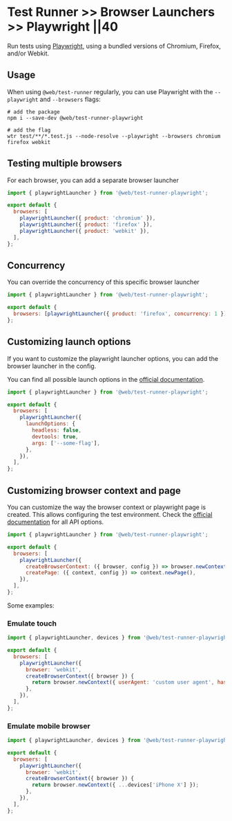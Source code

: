# Test Runner >> Browser Launchers >> Playwright ||40

Run tests using [Playwright](https://www.npmjs.com/package/playwright), using a bundled versions of Chromium, Firefox, and/or Webkit.

## Usage

When using `@web/test-runner` regularly, you can use Playwright with the `--playwright` and `--browsers` flags:

```
# add the package
npm i --save-dev @web/test-runner-playwright

# add the flag
wtr test/**/*.test.js --node-resolve --playwright --browsers chromium firefox webkit
```

## Testing multiple browsers

For each browser, you can add a separate browser launcher

```js
import { playwrightLauncher } from '@web/test-runner-playwright';

export default {
  browsers: [
    playwrightLauncher({ product: 'chromium' }),
    playwrightLauncher({ product: 'firefox' }),
    playwrightLauncher({ product: 'webkit' }),
  ],
};
```

## Concurrency

You can override the concurrency of this specific browser launcher

```js
import { playwrightLauncher } from '@web/test-runner-playwright';

export default {
  browsers: [playwrightLauncher({ product: 'firefox', concurrency: 1 })],
};
```

## Customizing launch options

If you want to customize the playwright launcher options, you can add the browser launcher in the config.

You can find all possible launch options in the [official documentation](https://playwright.dev/docs/api/class-browsertype#browsertypelaunchoptions).

```js
import { playwrightLauncher } from '@web/test-runner-playwright';

export default {
  browsers: [
    playwrightLauncher({
      launchOptions: {
        headless: false,
        devtools: true,
        args: ['--some-flag'],
      },
    }),
  ],
};
```

## Customizing browser context and page

You can customize the way the browser context or playwright page is created. This allows configuring the test environment. Check the [official documentation](https://playwright.dev/docs/api/class-playwright) for all API options.

```js
import { playwrightLauncher } from '@web/test-runner-playwright';

export default {
  browsers: [
    playwrightLauncher({
      createBrowserContext: ({ browser, config }) => browser.newContext(),
      createPage: ({ context, config }) => context.newPage(),
    }),
  ],
};
```

Some examples:

### Emulate touch

```js
import { playwrightLauncher, devices } from '@web/test-runner-playwright';

export default {
  browsers: [
    playwrightLauncher({
      browser: 'webkit',
      createBrowserContext({ browser }) {
        return browser.newContext({ userAgent: 'custom user agent', hasTouch: true });
      },
    }),
  ],
};
```

### Emulate mobile browser

```js
import { playwrightLauncher, devices } from '@web/test-runner-playwright';

export default {
  browsers: [
    playwrightLauncher({
      browser: 'webkit',
      createBrowserContext({ browser }) {
        return browser.newContext({ ...devices['iPhone X'] });
      },
    }),
  ],
};
```
